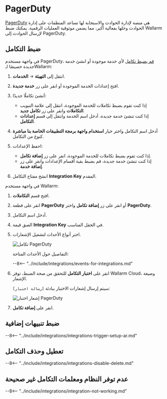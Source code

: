 [link-pagerduty-docs]: https://support.pagerduty.com/docs/services-and-integrations

#   PagerDuty

[PagerDuty](https://www.pagerduty.com/) هي منصة لإدارة الحوادث والاستجابة لها تساعد المنظمات على إدارة الحوادث وحلها بفعالية أكبر، مما يضمن موثوقية العمليات الرقمية. يمكنك ضبط Wallarm لإرسال الحوادث إلى PagerDuty.

##  ضبط التكامل

في واجهة مستخدم PagerDuty، [قم بضبط تكامل][link-pagerduty-docs] لأي خدمة موجودة أو انشئ خدمة جديدة خصيصًا لـWallarm:

1. انتقل إلى **التهيئة** → **الخدمات**.
2. افتح إعدادات الخدمة الموجودة أو انقر على زر **خدمة جديدة**.
3. أنشئ تكاملًا جديدًا:

    *   إذا كنت تقوم بضبط تكاملات للخدمة الموجودة، انتقل إلى علامة التبويب **التكاملات** وانقر على زر **تكامل جديد**.
    *   إذا كنت تنشئ خدمة جديدة، أدخل اسم الخدمة وانتقل إلى قسم **إعدادات التكامل**.
4. أدخل اسم التكامل واختر خيار **استخدام واجهة برمجة التطبيقات الخاصة بنا مباشرة** كنوع من التكامل.
5. احفظ الإعدادات:

    *   إذا كنت تقوم بضبط تكاملات للخدمة الموجودة، انقر على زر **إضافة تكامل**.
    *   إذا كنت تنشئ خدمة جديدة، قم بضبط بقية أقسام الإعدادات وانقر على زر **إضافة خدمة**.
    
5. انسَخ مفتاح التكامل **Integration Key** المقدم.

في واجهة مستخدم Wallarm:

1. افتح قسم **التكاملات**.
1. انقر على قطعة **PagerDuty** أو انقر على زر **إضافة تكامل** واختر **PagerDuty**. 
1. أدخل اسم التكامل.
1. الصق قيمة **Integration Key** في الحقل المناسب.
1. اختر أنواع الأحداث لتشغيل الإشعارات.

    ![تكامل PagerDuty](../../../images/user-guides/settings/integrations/add-pagerduty-integration.png)

    التفاصيل حول الأحداث المتاحة:
      
    --8<-- "../include/integrations/events-for-integrations.md"

1. انقر على **اختبار التكامل** للتحقق من صحة الضبط، توفر Wallarm Cloud، وصيغة الإشعار.

    سيتم إرسال إشعارات الاختبار ببادئة `[رسالة اختبار]`:

    ![إشعار اختبار PagerDuty](../../../images/user-guides/settings/integrations/test-pagerduty-scope-changed.png)

1. انقر على **إضافة تكامل**.

## ضبط تنبيهات إضافية

--8<-- "../include/integrations/integrations-trigger-setup-ar.md"

## تعطيل وحذف التكامل

--8<-- "../include/integrations/integrations-disable-delete.md"

## عدم توفر النظام ومعلمات التكامل غير صحيحة

--8<-- "../include/integrations/integration-not-working.md"
